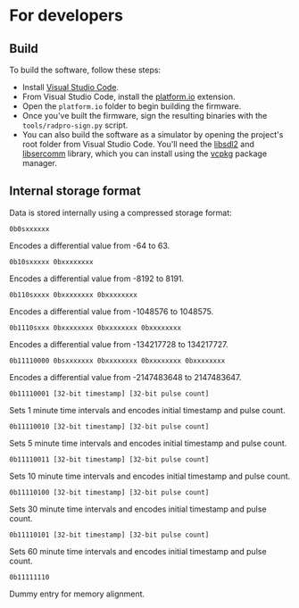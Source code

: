 # For developers

## Build

To build the software, follow these steps:

* Install [Visual Studio Code](https://code.visualstudio.com/).
* From Visual Studio Code, install the [platform.io](https://platformio.org/) extension.
* Open the `platform.io` folder to begin building the firmware.
* Once you've built the firmware, sign the resulting binaries with the `tools/radpro-sign.py` script.
* You can also build the software as a simulator by opening the project's root folder from Visual Studio Code. You'll need the [libsdl2](https://github.com/libsdl-org/SDL) and [libsercomm](https://github.com/ingeniamc/sercomm) library, which you can install using the [vcpkg](https://vcpkg.io/en/getting-started.html) package manager.

## Internal storage format

Data is stored internally using a compressed storage format:

    0b0sxxxxxx
   
Encodes a differential value from -64 to 63.

    0b10sxxxxx 0bxxxxxxxx
   
Encodes a differential value from -8192 to 8191.

    0b110sxxxx 0bxxxxxxxx 0bxxxxxxxx
    
Encodes a differential value from -1048576 to 1048575.

    0b1110sxxx 0bxxxxxxxx 0bxxxxxxxx 0bxxxxxxxx
    
Encodes a differential value from -134217728 to 134217727.

    0b11110000 0bsxxxxxxx 0bxxxxxxxx 0bxxxxxxxx 0bxxxxxxxx

Encodes a differential value from -2147483648 to 2147483647.

    0b11110001 [32-bit timestamp] [32-bit pulse count]

Sets 1 minute time intervals and encodes initial timestamp and pulse count.

    0b11110010 [32-bit timestamp] [32-bit pulse count]

Sets 5 minute time intervals and encodes initial timestamp and pulse count.

    0b11110011 [32-bit timestamp] [32-bit pulse count]

Sets 10 minute time intervals and encodes initial timestamp and pulse count.

    0b11110100 [32-bit timestamp] [32-bit pulse count]

Sets 30 minute time intervals and encodes initial timestamp and pulse count.

    0b11110101 [32-bit timestamp] [32-bit pulse count]
    
Sets 60 minute time intervals and encodes initial timestamp and pulse count.

    0b11111110

Dummy entry for memory alignment.
